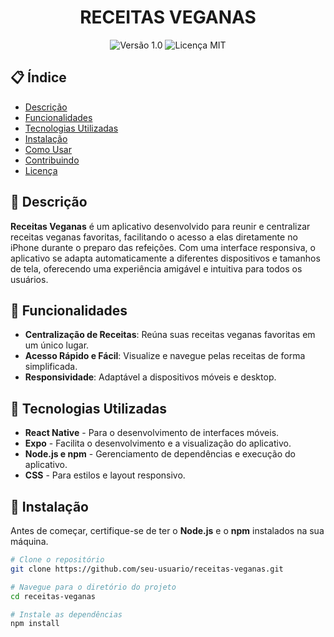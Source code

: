 <h1 align="center">RECEITAS VEGANAS</h1>

<p align="center">
  <img src="https://img.shields.io/badge/version-1.0-blue.svg" alt="Versão 1.0">
  <img src="https://img.shields.io/badge/license-MIT-green.svg" alt="Licença MIT">
</p>

## 📋 Índice

- [Descrição](#descrição)
- [Funcionalidades](#funcionalidades)
- [Tecnologias Utilizadas](#tecnologias-utilizadas)
- [Instalação](#instalação)
- [Como Usar](#como-usar)
- [Contribuindo](#contribuindo)
- [Licença](#licença)

## 🥗 Descrição

**Receitas Veganas** é um aplicativo desenvolvido para reunir e centralizar receitas veganas favoritas, facilitando o acesso a elas diretamente no iPhone durante o preparo das refeições. Com uma interface responsiva, o aplicativo se adapta automaticamente a diferentes dispositivos e tamanhos de tela, oferecendo uma experiência amigável e intuitiva para todos os usuários.

## 🌟 Funcionalidades

- **Centralização de Receitas**: Reúna suas receitas veganas favoritas em um único lugar.
- **Acesso Rápido e Fácil**: Visualize e navegue pelas receitas de forma simplificada.
- **Responsividade**: Adaptável a dispositivos móveis e desktop.

## 🚀 Tecnologias Utilizadas

- **React Native** - Para o desenvolvimento de interfaces móveis.
- **Expo** - Facilita o desenvolvimento e a visualização do aplicativo.
- **Node.js e npm** - Gerenciamento de dependências e execução do aplicativo.
- **CSS** - Para estilos e layout responsivo.

## 🔧 Instalação

Antes de começar, certifique-se de ter o **Node.js** e o **npm** instalados na sua máquina.

```bash
# Clone o repositório
git clone https://github.com/seu-usuario/receitas-veganas.git

# Navegue para o diretório do projeto
cd receitas-veganas

# Instale as dependências
npm install
```
